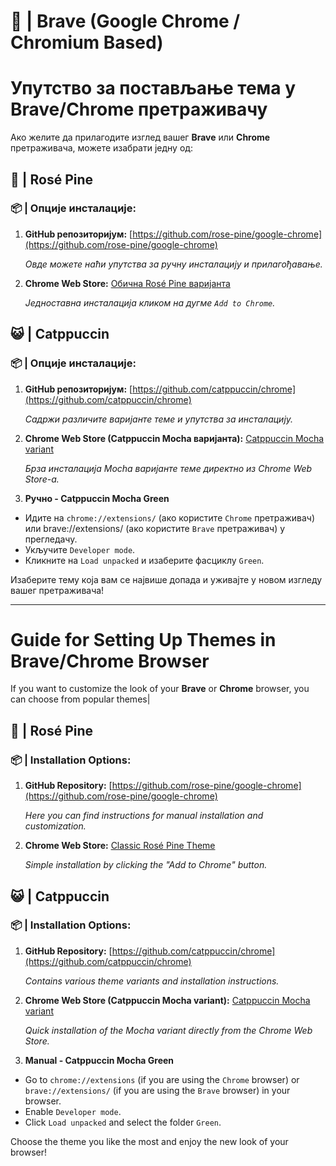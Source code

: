 # 🦁 | Brave (Google Chrome / Chromium Based)

# Упутство за постављање тема у Brave/Chrome претраживачу

Ако желите да прилагодите изглед вашег **Brave** или **Chrome** претраживача, можете изабрати једну од:

## 🌹 | Rosé Pine


### 📦 | Опције инсталације:

1. **GitHub репозиторијум:**
   [https://github.com/rose-pine/google-chrome](https://github.com/rose-pine/google-chrome)

   *Овде можете наћи упутства за ручну инсталацију и прилагођавање.*

2. **Chrome Web Store:**
   [Обична Rosé Pine варијанта](https://chromewebstore.google.com/detail/ros%C3%A9-pine/noimedcjdohhokijigpfcbjcfcaaahej)

   *Једноставна инсталација кликом на дугме `Add to Chrome`.*

## 😺 | Catppuccin


### 📦 | Опције инсталације:

1. **GitHub репозиторијум:**
   [https://github.com/catppuccin/chrome](https://github.com/catppuccin/chrome)

   *Садржи различите варијанте теме и упутства за инсталацију.*

2. **Chrome Web Store (Catppuccin Mocha варијанта):**
   [Catppuccin Mocha variant](https://chromewebstore.google.com/detail/catppuccin-chrome-theme-m/bkkmolkhemgaeaeggcmfbghljjjoofoh)

   *Брза инсталација Mocha варијанте теме директно из Chrome Web Store-а.*

3. **Ручно - Catppuccin Mocha Green**

- Идите на `chrome://extensions/` (ако користите `Chrome` претраживач) или brave://extensions/ (ако користите `Brave` претраживач) у прегледачу.
- Укључите `Developer mode`.
- Кликните на `Load unpacked` и изаберите фасциклу `Green`.


Изаберите тему која вам се највише допада и уживајте у новом изгледу вашег претраживача!

---

# Guide for Setting Up Themes in Brave/Chrome Browser

If you want to customize the look of your **Brave** or **Chrome** browser, you can choose from popular themes|

## 🌹 | Rosé Pine


### 📦 | Installation Options:

1. **GitHub Repository:**
   [https://github.com/rose-pine/google-chrome](https://github.com/rose-pine/google-chrome)

   *Here you can find instructions for manual installation and customization.*

2. **Chrome Web Store:**
   [Classic Rosé Pine Theme](https://chromewebstore.google.com/detail/ros%C3%A9-pine/noimedcjdohhokijigpfcbjcfcaaahej)

   *Simple installation by clicking the "Add to Chrome" button.*

## 😺 | Catppuccin


### 📦 | Installation Options:

1. **GitHub Repository:**
   [https://github.com/catppuccin/chrome](https://github.com/catppuccin/chrome)

   *Contains various theme variants and installation instructions.*

2. **Chrome Web Store (Catppuccin Mocha variant):**
   [Catppuccin Mocha variant](https://chromewebstore.google.com/detail/catppuccin-chrome-theme-m/bkkmolkhemgaeaeggcmfbghljjjoofoh)

   *Quick installation of the Mocha variant directly from the Chrome Web Store.*

3. **Manual - Catppuccin Mocha Green**

- Go to `chrome://extensions` (if you are using the `Chrome` browser) or `brave://extensions/` (if you are using the `Brave` browser) in your browser.
- Enable `Developer mode`.
- Click `Load unpacked` and select the folder `Green`.

Choose the theme you like the most and enjoy the new look of your browser!
